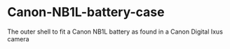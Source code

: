 # Canon-NB1L-battery-case
The outer shell to fit a Canon NB1L battery as found in a Canon Digital Ixus camera
